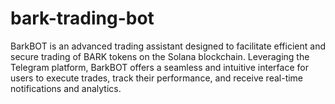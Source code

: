# bark-trading-bot
BarkBOT is an advanced trading assistant designed to facilitate efficient and secure trading of BARK tokens on the Solana blockchain. Leveraging the Telegram platform, BarkBOT offers a seamless and intuitive interface for users to execute trades, track their performance, and receive real-time notifications and analytics. 
